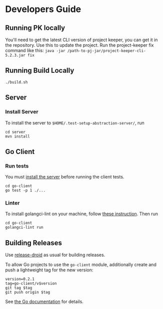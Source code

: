 # Developers Guide

## Running PK locally

You'll need to get the latest CLI version of project keeper, you can get it in the repository. Use this to update the project.
Run the project-keeper fix command like this:
`java -jar /path-to-pj-jar/project-keeper-cli-5.2.3.jar fix`

## Running Build Locally

```shell
./build.sh
```

## Server

### Install Server

To install the server to `$HOME/.test-setup-abstraction-server/`, run

```shell
cd server
mvn install
```

## Go Client

### Run tests

You must [install the server](#install-server) before running the client tests.

```shell
cd go-client
go test -p 1 ./...
```

### Linter

To install golangci-lint on your machine, follow [these instruction](https://golangci-lint.run/welcome/install/#local-installation). Then run

```shell
cd go-client
golangci-lint run
```

## Building Releases

Use [release-droid](https://github.com/exasol/release-droid) as usual for building releases.

To allow Go projects to use the `go-client` module, additionally create and push a lightweight tag for the new version:

```shell
version=0.2.1
tag=go-client/v$version
git tag $tag
git push origin $tag
```

See [the Go documentation](https://go.dev/doc/modules/managing-source#multiple-module-source) for details.
